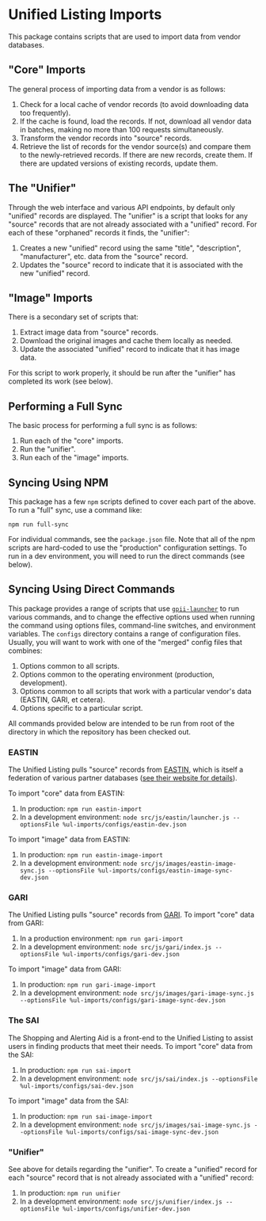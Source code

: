 # Unified Listing Imports

This package contains scripts that are used to import data from vendor databases.

## "Core" Imports

The general process of importing data from a vendor is as follows:

1. Check for a local cache of vendor records (to avoid downloading data too frequently).
2. If the cache is found, load the records.  If not, download all vendor data in batches, making no more than 100 requests simultaneously.
3. Transform the vendor records into "source" records.
4. Retrieve the list of records for the vendor source(s) and compare them to the newly-retrieved records.  If there are new records, create them.  If there are updated versions of existing records, update them. 

## The "Unifier"

Through the web interface and various API endpoints, by default only "unified" records are displayed.  The "unifier"
is a script that looks for any "source" records that are not already associated with a "unified" record.  For each of
these "orphaned" records it finds, the "unifier":

1. Creates a new "unified" record using the same "title", "description", "manufacturer", etc. data from the "source" record.
2. Updates the "source" record to indicate that it is associated with the new "unified" record.

## "Image" Imports

There is a secondary set of scripts that:

1. Extract image data from "source" records.
2. Download the original images and cache them locally as needed.
3. Update the associated "unified" record to indicate that it has image data.

For this script to work properly, it should be run after the "unifier" has completed its work (see below).

## Performing a Full Sync

The basic process for performing a full sync is as follows:

1. Run each of the "core" imports.
2. Run the "unifier".
3. Run each of the "image" imports.

## Syncing Using NPM

This package has a few `npm` scripts defined to cover each part of the above.  To run a "full" sync, use a command like:

`npm run full-sync`

For individual commands, see the `package.json` file.  Note that all of the npm scripts are hard-coded to use the
"production" configuration settings.  To run in a dev environment, you will need to run the direct commands (see below).

## Syncing Using Direct Commands

This package provides a range of scripts that use [`gpii-launcher`](https://www.npmjs.com/package/gpii-launcher) to
run various commands, and to change the effective options used when running the command using options files,
command-line switches, and environment variables.  The `configs` directory contains a range of configuration files.
Usually, you will want to work with one of the "merged" config files that combines:

1. Options common to all scripts.
2. Options common to the operating environment (production, development).
3. Options common to all scripts that work with a particular vendor's data (EASTIN, GARI, et cetera).
4. Options specific to a particular script.

All commands provided below are intended to be run from root of the directory in which the repository has been checked
out.

### EASTIN

The Unified Listing pulls "source" records from [EASTIN](http://www.eastin.eu/en/searches/products/index), which is
itself a federation of various partner databases ([see their website for details](http://www.eastin.eu/en/partners/index)).

To import "core" data from EASTIN:
 1. In production: `npm run eastin-import`
 2. In a development environment: `node src/js/eastin/launcher.js --optionsFile %ul-imports/configs/eastin-dev.json`

To import "image" data from EASTIN:
 1. In production: `npm run eastin-image-import`
 2. In a development environment: `node src/js/images/eastin-image-sync.js --optionsFile %ul-imports/configs/eastin-image-sync-dev.json`


### GARI

The Unified Listing pulls "source" records from [GARI](http://www.gari.info).  To import "core" data from GARI:
 
 1. In a production environment:  `npm run gari-import`
 2. In a development environment: `node src/js/gari/index.js --optionsFile %ul-imports/configs/gari-dev.json`

To import "image" data from GARI:

1. In production: `npm run gari-image-import`
2. In a development environment: `node src/js/images/gari-image-sync.js --optionsFile %ul-imports/configs/gari-image-sync-dev.json`

### The SAI

The Shopping and Alerting Aid is a front-end to the Unified Listing to assist users in finding products that meet their
needs.  To import "core" data from the SAI:

1. In production: `npm run sai-import`
2. In a development environment: `node src/js/sai/index.js --optionsFile %ul-imports/configs/sai-dev.json`

To import "image" data from the SAI:

1. In production: `npm run sai-image-import`
2. In a development environment: `node src/js/images/sai-image-sync.js --optionsFile %ul-imports/configs/sai-image-sync-dev.json`

### "Unifier"

See above for details regarding the "unifier".  To create a "unified" record for each "source" record that is not
already associated with a "unified" record:

1. In production: ```npm run unifier```
2. In a development environment: ```node src/js/unifier/index.js --optionsFile %ul-imports/configs/unifier-dev.json```